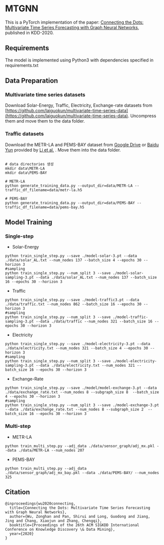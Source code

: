 # MTGNN
This is a PyTorch implementation of the paper: [Connecting the Dots: Multivariate Time Series Forecasting with Graph Neural Networks](https://arxiv.org/abs/2005.11650), published in KDD-2020.

## Requirements
The model is implemented using Python3 with dependencies specified in requirements.txt
## Data Preparation
### Multivariate time series datasets

Download Solar-Energy, Traffic, Electricity, Exchange-rate datasets from [https://github.com/laiguokun/multivariate-time-series-data](https://github.com/laiguokun/multivariate-time-series-data). Uncompress them and move them to the data folder.

### Traffic datasets
Download the METR-LA and PEMS-BAY dataset from [Google Drive](https://drive.google.com/open?id=10FOTa6HXPqX8Pf5WRoRwcFnW9BrNZEIX) or [Baidu Yun](https://pan.baidu.com/s/14Yy9isAIZYdU__OYEQGa_g) provided by [Li et al.](https://github.com/liyaguang/DCRNN.git) . Move them into the data folder. 

```

# data directories 생성
mkdir data\METR-LA
mkdir data\PEMS-BAY  

# METR-LA
python generate_training_data.py --output_dir=data/METR-LA --traffic_df_filename=data/metr-la.h5

# PEMS-BAY
python generate_training_data.py --output_dir=data/PEMS-BAY --traffic_df_filename=data/pems-bay.h5

```

## Model Training

### Single-step

* Solar-Energy

```
python train_single_step.py --save ./model-solar-3.pt --data ./data/solar_AL.txt --num_nodes 137 --batch_size 4 --epochs 30 --horizon 3
#sampling
python train_single_step.py --num_split 3 --save ./model-solar-sampling-3.pt --data ./data/solar_AL.txt --num_nodes 137 --batch_size 16 --epochs 30 --horizon 3
```
* Traffic 

```
python train_single_step.py --save ./model-traffic3.pt --data ./data/traffic.txt --num_nodes 862 --batch_size 16 --epochs 30 --horizon 3
#sampling
python train_single_step.py --num_split 3 --save ./model-traffic-sampling-3.pt --data ./data/traffic --num_nodes 321 --batch_size 16 --epochs 30 --horizon 3
```

* Electricity

```
python train_single_step.py --save ./model-electricity-3.pt --data ./data/electricity.txt --num_nodes 321 --batch_size 4 --epochs 30 --horizon 3
#sampling 
python train_single_step.py --num_split 3 --save ./model-electricity-sampling-3.pt --data ./data/electricity.txt --num_nodes 321 --batch_size 16 --epochs 30 --horizon 3
```

* Exchange-Rate

```
python train_single_step.py --save ./model/model-exchange-3.pt --data ./data/exchange_rate.txt --num_nodes 8 --subgraph_size 8  --batch_size 4 --epochs 30 --horizon 3
#sampling
python train_single_step.py --num_split 3 --save ./model-exchange-3.pt --data ./data/exchange_rate.txt --num_nodes 8 --subgraph_size 2  --batch_size 16 --epochs 30 --horizon 3
```
### Multi-step
* METR-LA

```
python train_multi_step.py --adj_data ./data/sensor_graph/adj_mx.pkl --data ./data/METR-LA --num_nodes 207
```
* PEMS-BAY

```
python train_multi_step.py --adj_data ./data/sensor_graph/adj_mx_bay.pkl --data ./data/PEMS-BAY/ --num_nodes 325
```

## Citation

```
@inproceedings{wu2020connecting,
  title={Connecting the Dots: Multivariate Time Series Forecasting with Graph Neural Networks},
  author={Wu, Zonghan and Pan, Shirui and Long, Guodong and Jiang, Jing and Chang, Xiaojun and Zhang, Chengqi},
  booktitle={Proceedings of the 26th ACM SIGKDD International Conference on Knowledge Discovery \& Data Mining},
  year={2020}
}
```
